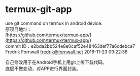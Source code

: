 # termux-git-app
use git command on termux in android device.  
原项目地址：  
[https://github.com/termux/termux-app/](https://github.com/termux/termux-app/)   
commit ID：e2bda2bb524e8e0caf52e48463def77a6cdebca7   
Fredrik Fornwall <fredrik@fornwall.net>  2018-11-23 09:22:38   
  
自己修改用于在Android手机上用git上传下载代码。  
底层不做变动，对APP进行界面封装。  
